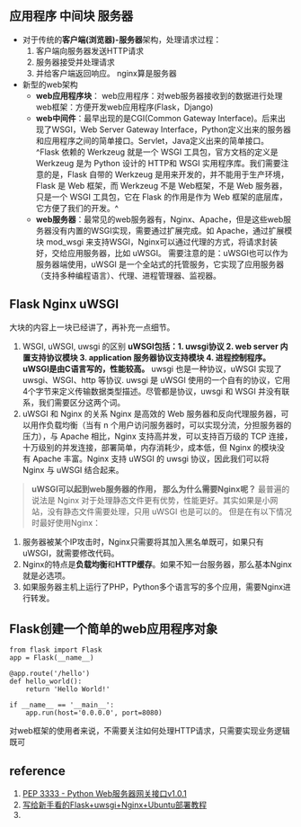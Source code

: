 ## 应用程序 中间块 服务器

- 对于传统的**客户端(浏览器)-服务器**架构，处理请求过程：
	1. 客户端向服务器发送HTTP请求
	2. 服务器接受并处理请求
	3. 并给客户端返回响应。
	nginx算是服务器
- 新型的web架构
	- **web应用程序块**：
		web应用程序：对web服务器接收到的数据进行处理
	 	web框架：方便开发web应用程序(Flask，Django)
	- **web中间件**：最早出现的是CGI(Common Gateway Interface)。后来出现了WSGI，Web Server Gateway Interface，Python定义出来的服务器和应用程序之间的简单接口。Servlet，Java定义出来的简单接口。
	^Flask 依赖的 Werkzeug 就是一个 WSGI 工具包，官方文档的定义是 Werkzeug 是为 Python 设计的 HTTP和 WSGI 实用程序库。我们需要注意的是，Flask 自带的 Werkzeug 是用来开发的，并不能用于生产环境，Flask 是 Web 框架，而 Werkzeug 不是 Web框架，不是 Web 服务器，只是一个 WSGI 工具包，它在 Flask 的作用是作为 Web 框架的底层库，它方便了我们的开发。^
	- **web服务器**：最常见的web服务器有，Nginx、Apache，但是这些web服务器没有内置的WSGI实现，需要通过扩展完成。如 Apache，通过扩展模块 mod_wsgi 来支持WSGI，Nginx可以通过代理的方式，将请求封装好，交给应用服务器，比如 uWSGI。
	需要注意的是：uWSGI也可以作为服务器端使用，uWSGI 是一个全站式的托管服务，它实现了应用服务器（支持多种编程语言）、代理、进程管理器、监视器。
	
## Flask Nginx uWSGI
大块的内容上一块已经讲了，再补充一点细节。
1. WSGI, uWSGI, uwsgi 的区别
**uWSGI包括：1. uwsgi协议 2. web server 内置支持协议模块 3. application 服务器协议支持模块 4.  进程控制程序。uWSGI是由C语言写的，性能较高。**
uwsgi 也是一种协议，uWSGI 实现了 uwsgi、WSGI、http 等协议.
uwsgi 是 uWSGI 使用的一个自有的协议，它用4个字节来定义传输数据类型描述。尽管都是协议，uwsgi 和 WSGI 并没有联系，我们需要区分这两个词。
2. uWSGI 和 Nginx 的关系
Nginx 是高效的 Web 服务器和反向代理服务器，可以用作负载均衡（当有 n 个用户访问服务器时，可以实现分流，分担服务器的压力），与 Apache 相比，Nginx 支持高并发，可以支持百万级的 TCP 连接，十万级别的并发连接，部署简单，内存消耗少，成本低，但 Nginx 的模块没有 Apache 丰富。Nginx 支持 uWSGI 的 uwsgi 协议，因此我们可以将 Nginx 与 uWSGI 结合起来。 
> **uWSGI可以起到web服务器的作用， 那么为什么需要Nginx呢？**
最普遍的说法是 Nginx 对于处理静态文件更有优势，性能更好。其实如果是小网站，没有静态文件需要处理，只用 uWSGI 也是可以的。
但是在有以下情况时最好使用Nginx：
1. 服务器被某个IP攻击时，Nginx只需要将其加入黑名单既可，如果只有uWSGI，就需要修改代码。
2. Nginx的特点是**负载均衡**和**HTTP缓存**。如果不知一台服务器，那么基本Nginx就是必选项。
3. 如果服务器主机上运行了PHP，Python多个语言写的多个应用，需要Nginx进行转发。

## Flask创建一个简单的web应用程序对象
~~~
from flask import Flask
app = Flask(__name__)

@app.route('/hello')
def hello_world():
    return 'Hello World!'

if __name__ == '__main__':
    app.run(host='0.0.0.0', port=8080)
~~~
对web框架的使用者来说，不需要关注如何处理HTTP请求，只需要实现业务逻辑既可

## reference
1. [PEP 3333 - Python Web服务器网关接口v1.0.1](https://www.python.org/dev/peps/pep-3333/#middleware-components-that-play-both-sides)
2. [写给新手看的Flask+uwsgi+Nginx+Ubuntu部署教程](https://knarfeh.com/2016/06/11/%E5%86%99%E7%BB%99%E6%96%B0%E6%89%8B%E7%9C%8B%E7%9A%84Flask+uwsgi+Nginx+Ubuntu%E9%83%A8%E7%BD%B2%E6%95%99%E7%A8%8B/)
3. 
